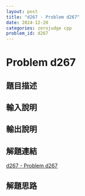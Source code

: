 ```yaml
---
layout: post
title: "d267 - Problem d267"
date: 2024-12-20
categories: zerojudge cpp
problem_id: d267
---
```


# Problem d267

## 題目描述



## 輸入說明



## 輸出說明



## 解題連結

[d267 - Problem d267](https://zerojudge.tw/ShowProblem?problemid=d267)

## 解題思路

